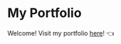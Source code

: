 # My Portfolio

Welcome! Visit my portfolio [here](https://terencechew.github.io/portfolio/)! :point_left:
